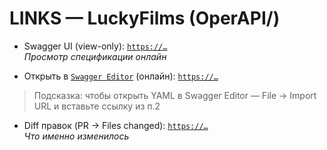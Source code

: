 # LINKS — LuckyFilms (OperAPI/)

- Swagger UI (view-only): [`https://…`](https://goodwintt23-cpu.github.io/project-02-insurance-c4-api/api/films/swagger.html?v=1)  
   _Просмотр спецификации онлайн_

- Открыть в [`Swagger Editor`](https://editor.swagger.io/) (онлайн): [`https://…`](https://raw.githubusercontent.com/goodwintt23-cpu/project-02-insurance-c4-api/main/api/films/luckyfilms-api_service_swagger.yaml)
> Подсказка: чтобы открыть YAML в Swagger Editor — File → Import URL и вставьте ссылку из п.2

- Diff правок (PR → Files changed): [`https://…`](https://github.com/goodwintt23-cpu/project-02-insurance-c4-api/pull/3/files)  
   _Что именно изменилось_
